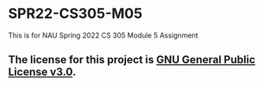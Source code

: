 # SPR22-CS305-M05

This is for NAU Spring 2022 CS 305 Module 5 Assignment

## The license for this project is [GNU General Public License v3.0](LICENSE).
